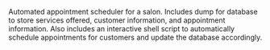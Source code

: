 Automated appointment scheduler for a salon.  Includes dump for database to store services offered, customer information, and appointment information.  Also includes an interactive shell script to automatically schedule appointments for customers and update the database accordingly.
